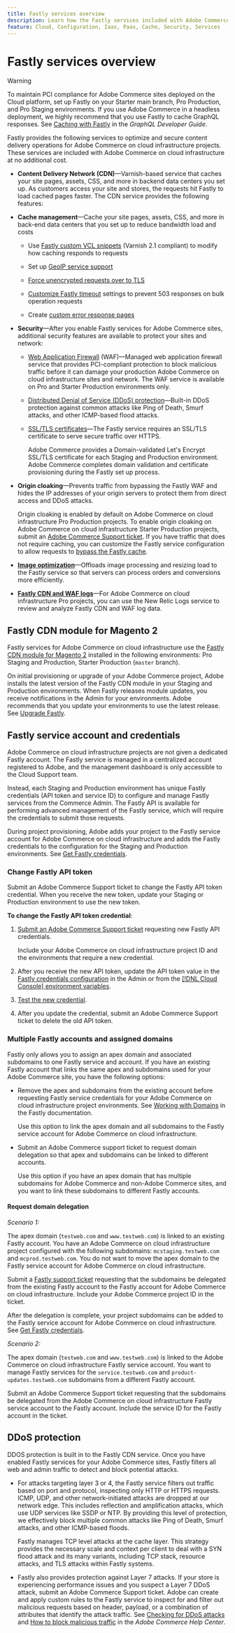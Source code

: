 ```yaml
---
title: Fastly services overview
description: Learn how the Fastly services included with Adobe Commerce on cloud infrastructure help you optimize and secure content delivery operations for your Adobe Commerce sites.
feature: Cloud, Configuration, Iaas, Paas, Cache, Security, Services
---
```

# Fastly services overview

>[!WARNING]
>
>To maintain PCI compliance for Adobe Commerce sites deployed on the Cloud platform, set up Fastly on your Starter main branch, Pro Production, and Pro Staging environments. If you use Adobe Commerce in a headless deployment, we highly recommend that you use Fastly to cache GraphQL responses. See [Caching with Fastly](https://developer.adobe.com/commerce/webapi/graphql/usage/caching/#caching-with-fastly) in the *GraphQL Developer Guide*.

Fastly provides the following services to optimize and secure content delivery operations for Adobe Commerce on cloud infrastructure projects. These services are included with Adobe Commerce on cloud infrastructure at no additional cost.

- **Content Delivery Network (CDN)**—Varnish-based service that caches your site pages, assets, CSS, and more in backend data centers you set up. As customers access your site and stores, the requests hit Fastly to load cached pages faster. The CDN service provides the following features:

- **Cache management**—Cache your site pages, assets, CSS, and more in back-end data centers that you set up to reduce bandwidth load and costs

  - Use [Fastly custom VCL snippets](fastly-vcl-custom-snippets.md) (Varnish 2.1 compliant) to modify how caching responds to requests

  - Set up [GeoIP service support](fastly-custom-cache-configuration.md#configure-geoip-handling)

  - [Force unencrypted requests over to TLS](fastly-custom-cache-configuration.md#force-tls)

  - [Customize Fastly timeout](fastly-custom-cache-configuration.md#extend-fastly-timeout) settings to prevent 503 responses on bulk operation requests

  - Create [custom error response pages](fastly-custom-response.md)

- **Security**—After you enable Fastly services for Adobe Commerce sites, additional security features are available to protect your sites and network:

  - [Web Application Firewall](fastly-waf-service.md) (WAF)—Managed web application firewall service that provides PCI-compliant protection to block malicious traffic before it can damage your production Adobe Commerce on cloud infrastructure sites and network. The WAF service is available on Pro and Starter Production environments only.

  - [Distributed Denial of Service (DDoS) protection](#ddos-protection)—Built-in DDoS protection against common attacks like Ping of Death, Smurf attacks, and other ICMP-based flood attacks.

  - [SSL/TLS certificates](fastly-configuration.md#provision-ssltls-certificates)—The Fastly service requires an SSL/TLS certificate to serve secure traffic over HTTPS.
  
    Adobe Commerce provides a Domain-validated Let's Encrypt SSL/TLS certificate for each Staging and Production environment. Adobe Commerce completes domain validation and certificate provisioning during the Fastly set up process.

- **Origin cloaking**—Prevents traffic from bypassing the Fastly WAF and hides the IP addresses of your origin servers to protect them from direct access and DDoS attacks.

  Origin cloaking is enabled by default on Adobe Commerce on cloud infrastructure Pro Production projects. To enable origin cloaking on Adobe Commerce on cloud infrastructure Starter Production projects, submit an [Adobe Commerce Support ticket](https://experienceleague.adobe.com/docs/commerce-knowledge-base/kb/help-center-guide/magento-help-center-user-guide.html#submit-ticket). If you have traffic that does not require caching, you can customize the Fastly service configuration to allow requests to [bypass the Fastly cache](fastly-vcl-bypass-to-origin.md).

- **[Image optimization](fastly-image-optimization.md)**—Offloads image processing and resizing load to the Fastly service so that servers can process orders and conversions more efficiently.

- **[Fastly CDN and WAF logs](../monitor/new-relic-service.md#new-relic-log-management)**—For Adobe Commerce on cloud infrastructure Pro projects, you can use the New Relic Logs service to review and analyze Fastly CDN and WAF log data.

## Fastly CDN module for Magento 2

Fastly services for Adobe Commerce on cloud infrastructure use the [Fastly CDN module for Magento 2] installed in the following environments: Pro Staging and Production, Starter Production (`master` branch).

On initial provisioning or upgrade of your Adobe Commerce project, Adobe installs the latest version of the Fastly CDN module in your Staging and Production environments. When Fastly releases module updates, you receive notifications in the Admin for your environments. Adobe recommends that you update your environments to use the latest release. See [Upgrade Fastly](fastly-configuration.md#upgrade-the-fastly-module).

## Fastly service account and credentials

Adobe Commerce on cloud infrastructure projects are not given a dedicated Fastly account. The Fastly service is managed in a centralized account registered to Adobe, and the management dashboard is only accessible to the Cloud Support team.

Instead, each Staging and Production environment has unique Fastly credentials (API token and service ID) to configure and manage Fastly services from the Commerce Admin. The Fastly API is available for performing advanced management of the Fastly service, which will require the credentials to submit those requests.

During project provisioning, Adobe adds your project to the Fastly service account for Adobe Commerce on cloud infrastructure and adds the Fastly credentials to the configuration for the Staging and Production environments. See [Get Fastly credentials](fastly-configuration.md#get-fastly-credentials).

### Change Fastly API token

Submit an Adobe Commerce Support ticket to change the Fastly API token credential. When you receive the new token, update your Staging or Production environment to use the new token.

**To change the Fastly API token credential**:

1. [Submit an Adobe Commerce Support ticket](https://experienceleague.adobe.com/docs/commerce-knowledge-base/kb/help-center-guide/magento-help-center-user-guide.html#submit-ticket) requesting new Fastly API credentials.

   Include your Adobe Commerce on cloud infrastructure project ID and the environments that require a new credential.

1. After you receive the new API token, update the API token value in the [Fastly credentials configuration](fastly-configuration.md#test-the-fastly-credentials) in the Admin or from the [[!DNL Cloud Console] environment variables](../project/overview.md#configure-environment).

1. [Test the new credential](fastly-configuration.md#test-the-fastly-credentials).

1. After you update the credential, submit an Adobe Commerce Support ticket to delete the old API token.

### Multiple Fastly accounts and assigned domains

Fastly only allows you to assign an apex domain and associated subdomains to one Fastly service and account. If you have an existing Fastly account that links the same apex and subdomains used for your Adobe Commerce site, you have the following options:

-  Remove the apex and subdomains from the existing account before requesting Fastly service credentials for your Adobe Commerce on cloud infrastructure project environments. See [Working with Domains] in the Fastly documentation.

   Use this option to link the apex domain and all subdomains to the Fastly service account for Adobe Commerce on cloud infrastructure.

-  Submit an Adobe Commerce support ticket to request domain delegation so that apex and subdomains can be linked to different accounts.

   Use this option if you have an apex domain that has multiple subdomains for Adobe Commerce and non-Adobe Commerce sites, and you want to link these subdomains to different Fastly accounts.

#### Request domain delegation

*Scenario 1:*

The apex domain (`testweb.com` and `www.testweb.com`) is linked to an existing Fastly account. You have an Adobe Commerce on cloud infrastructure project configured with the following subdomains: `mcstaging.testweb.com` and `mcprod.testweb.com`. You do not want to move the apex domain to the Fastly service account for Adobe Commerce on cloud infrastructure.

Submit a [Fastly support ticket] requesting that the subdomains be delegated from the existing Fastly account to the Fastly account for Adobe Commerce on cloud infrastructure. Include your Adobe Commerce project ID in the ticket.

After the delegation is complete, your project subdomains can be added to the Fastly service account for Adobe Commerce on cloud infrastructure. See [Get Fastly credentials](fastly-configuration.md#get-fastly-credentials).

*Scenario 2:*

The apex domain (`testweb.com` and `www.testweb.com`) is linked to the Adobe Commerce on cloud infrastructure Fastly service account. You want to manage Fastly services for the `service.testweb.com` and `product-updates.testweb.com` subdomains from a different Fastly account.

Submit an Adobe Commerce Support ticket requesting that the subdomains be delegated from the Adobe Commerce on cloud infrastructure Fastly service account to the Fastly account. Include the service ID for the Fastly account in the ticket.

## DDoS protection

DDOS protection is built in to the Fastly CDN service. Once you have enabled Fastly services for your Adobe Commerce sites, Fastly filters all web and admin traffic to detect and block potential attacks.

- For attacks targeting layer 3 or 4, the Fastly service filters out traffic based on port and protocol, inspecting only HTTP or HTTPS requests. ICMP, UDP, and other network-initiated attacks are dropped at our network edge. This includes reflection and amplification attacks, which use UDP services like SSDP or NTP. By providing this level of protection, we effectively block multiple common attacks like Ping of Death, Smurf attacks, and other ICMP-based floods.

  Fastly manages TCP level attacks at the cache layer. This strategy provides the necessary scale and context per client to deal with a SYN flood attack and its many variants, including TCP stack, resource attacks, and TLS attacks within Fastly systems.

- Fastly also provides protection against Layer 7 attacks. If your store is experiencing performance issues and you suspect a Layer 7 DDoS attack, submit an Adobe Commerce Support ticket. Adobe can create and apply custom rules to the Fastly service to inspect for and filter out malicious requests based on header, payload, or a combination of attributes that identify the attack traffic. See [Checking for DDoS attacks][] and [How to block malicious traffic] in the *Adobe Commerce Help Center*.

<!--Link definitions-->

[Caching with Fastly]: https://developer.adobe.com/commerce/webapi/graphql/usage/caching/#caching-with-fastly

[Checking for DDoS attacks]: https://experienceleague.adobe.com/docs/commerce-knowledge-base/kb/troubleshooting/miscellaneous/checking-for-ddos-attack-from-cli.html

[Fastly CDN module for Magento 2]: https://github.com/fastly/fastly-magento2

[Fastly support ticket]: https://docs.fastly.com/products/support-description-and-sla#support-requests

[How to block malicious traffic]: https://experienceleague.adobe.com/docs/commerce-knowledge-base/kb/how-to/block-malicious-traffic-for-magento-commerce-on-fastly-level.html

[Working with Domains]: https://docs.fastly.com/en/guides/working-with-domains
